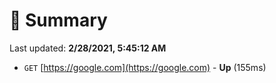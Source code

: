 # 📖 Summary
Last updated: **2/28/2021, 5:45:12 AM**

- `GET` [https://google.com](https://google.com) - **Up** (155ms)
